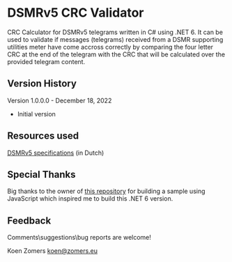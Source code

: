 # DSMRv5 CRC Validator

CRC Calculator for DSMRv5 telegrams written in C# using .NET 6. It can be used to validate if messages (telegrams) received from a DSMR supporting utilities meter have come accross correctly by comparing the four letter CRC at the end of the telegram with the CRC that will be calculated over the provided telegram content.

## Version History

Version 1.0.0.0 - December 18, 2022

- Initial version

## Resources used

[DSMRv5 specifications](https://www.netbeheernederland.nl/_upload/Files/Slimme_meter_15_a727fce1f1.pdf) (in Dutch)

## Special Thanks

Big thanks to the owner of [this repository](https://github.com/jeroen13/p1-smart-meter-crc16) for building a sample using JavaScript which inspired me to build this .NET 6 version.

## Feedback

Comments\suggestions\bug reports are welcome!

Koen Zomers
koen@zomers.eu
